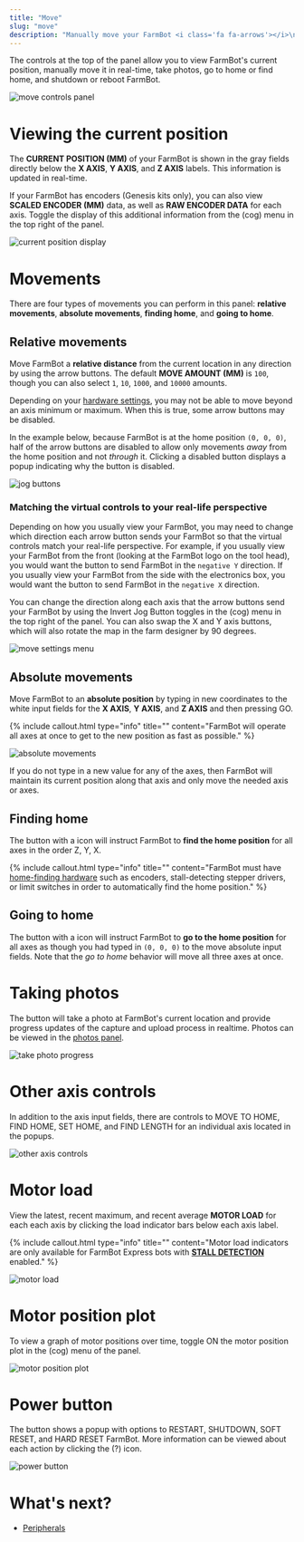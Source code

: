 ```yaml
---
title: "Move"
slug: "move"
description: "Manually move your FarmBot <i class='fa fa-arrows'></i>\n[Open this panel in the app](https://my.farm.bot/app/designer/controls)"
---
```


The controls at the top of the panel allow you to view FarmBot's current position, manually move it in real-time, take photos, go to home or find home, and shutdown or reboot FarmBot.

![move controls panel](_images/move_controls_panel.png)

# Viewing the current position

The **CURRENT POSITION (MM)** of your FarmBot is shown in the gray fields directly below the **X AXIS**, **Y AXIS**, and **Z AXIS** labels. This information is updated in real-time.

If your FarmBot has encoders (Genesis kits only), you can also view **SCALED ENCODER (MM)** data, as well as **RAW ENCODER DATA** for each axis. Toggle the display of this additional information from the (cog) menu in the top right of the panel.

![current position display](_images/current_position_display.png)

# Movements

There are four types of movements you can perform in this panel: **relative movements**, **absolute movements**, **finding home**, and **going to home**.

## Relative movements

Move FarmBot a **relative distance** from the current location in any direction by using the <span class="fb-button fb-gray"><i class='fa fa-arrow-left'></i></span> <span class="fb-button fb-gray"><i class='fa fa-arrow-down'></i></span> <span class="fb-button fb-gray"><i class='fa fa-arrow-up'></i></span> <span class="fb-button fb-gray"><i class='fa fa-arrow-right'></i></span> arrow buttons. The default **MOVE AMOUNT (MM)** is `100`, though you can also select `1`, `10`, `1000`, and `10000` amounts.

Depending on your [hardware settings](../settings.md), you may not be able to move beyond an axis minimum or maximum. When this is true, some arrow buttons may be disabled.

In the example below, because FarmBot is at the home position `(0, 0, 0)`, half of the arrow buttons are disabled to allow only movements *away* from the home position and not *through* it. Clicking a disabled button displays a popup indicating why the button is disabled.

![jog buttons](_images/jog_buttons.png)

### Matching the virtual controls to your real-life perspective

Depending on how you usually view your FarmBot, you may need to change which direction each arrow button sends your FarmBot so that the virtual controls match your real-life perspective. For example, if you usually view your FarmBot from the front (looking at the FarmBot logo on the tool head), you would want the <span class="fb-button fb-gray"><i class='fa fa-arrow-left'></i></span> button to send FarmBot in the `negative Y` direction. If you usually view your FarmBot from the side with the electronics box, you would want the <span class="fb-button fb-gray"><i class='fa fa-arrow-left'></i></span> button to send FarmBot in the `negative X` direction.

You can change the direction along each axis that the arrow buttons send your FarmBot by using the Invert Jog Button toggles in the (cog) menu in the top right of the panel. You can also swap the X and Y axis buttons, which will also rotate the map in the farm designer by 90 degrees.

![move settings menu](_images/move_settings_menu.png)

## Absolute movements

Move FarmBot to an **absolute position** by typing in new coordinates to the white input fields for the **X AXIS**, **Y AXIS**, and **Z AXIS** and then pressing <span class="fb-button fb-green">GO</span>.

{%
include callout.html
type="info"
title=""
content="FarmBot will operate all axes at once to get to the new position as fast as possible."
%}

![absolute movements](_images/absolute_movements.png)

If you do not type in a new value for any of the axes, then FarmBot will maintain its current position along that axis and only move the needed axis or axes.

## Finding home

The <span class="fb-button fb-gray"><i class='fa fa-home'></i></span> button with a <i class='fa fa-search'></i> icon will instruct FarmBot to **find the home position** for all axes in the order Z, Y, X.

{%
include callout.html
type="info"
title=""
content="FarmBot must have [home-finding hardware](../settings/stall-detection.md) such as encoders, stall-detecting stepper drivers, or limit switches in order to automatically find the home position."
%}

## Going to home

The <span class="fb-button fb-gray"><i class='fa fa-home'></i></span> button with a <i class='fa fa-arrow-left'></i> icon will instruct FarmBot to **go to the home position** for all axes as though you had typed in `(0, 0, 0)` to the move absolute input fields. Note that the _go to home_ behavior will move all three axes at once.

# Taking photos

The <span class="fb-button fb-gray"><i class='fa fa-camera'></i></span> button will take a photo at FarmBot's current location and provide progress updates of the capture and upload process in realtime. Photos can be viewed in the [photos panel](../photos.md).

![take photo progress](_images/take_photo_progress.gif)

# Other axis controls

In addition to the axis input fields, there are controls to <span class="fb-button fb-yellow">MOVE TO HOME</span>, <span class="fb-button fb-yellow">FIND HOME</span>, <span class="fb-button fb-yellow">SET HOME</span>, and <span class="fb-button fb-yellow">FIND LENGTH</span> for an individual axis located in the <i class='fa fa-ellipsis-v'></i> popups.

![other axis controls](_images/other_axis_controls.png)

# Motor load

View the latest, recent maximum, and recent average **MOTOR LOAD** for each each axis by clicking the load indicator bars below each axis label.

{%
include callout.html
type="info"
title=""
content="Motor load indicators are only available for FarmBot Express bots with **[STALL DETECTION](../settings/stall-detection.md)** enabled."
%}

![motor load](_images/motor_load.png)

# Motor position plot

To view a graph of motor positions over time, toggle <span class="fb-peripheral-on">ON</span> the motor position plot in the (cog) menu of the panel.

![motor position plot](_images/motor_position_plot.png)

# Power button

The <span class="fb-button fb-gray"><i class='fa fa-power-off'></i></span> button shows a popup with options to <span class="fb-button fb-yellow">RESTART</span>, <span class="fb-button fb-red">SHUTDOWN</span>, <span class="fb-button fb-red">SOFT RESET</span>, and <span class="fb-button fb-red">HARD RESET</span> FarmBot. More information can be viewed about each action by clicking the (?) icon.

![power button](_images/power_button.png)


# What's next?

 * [Peripherals](peripherals.md)
